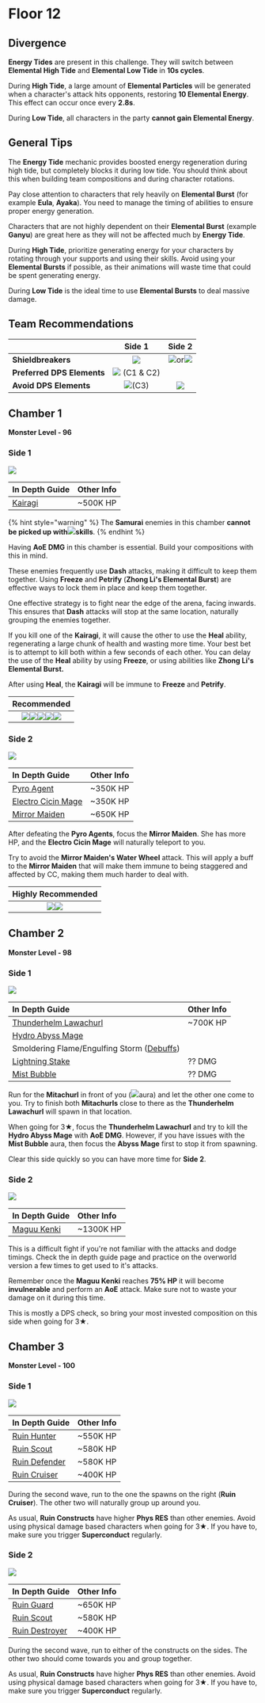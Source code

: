 # Floor 12

## Divergence

**Energy Tides** are present in this challenge. They will switch between **Elemental High Tide** and **Elemental Low Tide** in **10s cycles**.

During **High Tide**, a large amount of **Elemental Particles** will be generated when a character's attack hits opponents, restoring **10 Elemental Energy**. This effect can occur once every **2.8s**.

During **Low Tide**, all characters in the party **cannot gain Elemental Energy**.

## General Tips

The **Energy Tide** mechanic provides boosted energy regeneration during high tide, but completely blocks it during low tide. You should think about this when building team compositions and during character rotations.

Pay close attention to characters that rely heavily on **Elemental Burst** \(for example **Eula**, **Ayaka**\). You need to manage the timing of abilities to ensure proper energy generation.

Characters that are not highly dependent on their **Elemental Burst** \(example **Ganyu**\) are great here as they will not be affected much by **Energy Tide**.

During **High Tide**, prioritize generating energy for your characters by rotating through your supports and using their skills. Avoid using your **Elemental Bursts** if possible, as their animations will waste time that could be spent generating energy.

During **Low Tide** is the ideal time to use **Elemental Bursts** to deal massive damage.

## Team Recommendations

|  | Side 1 | Side 2 |
| :--- | :---: | :---: |
| **Shieldbreakers** | ![](../../.gitbook/assets/cryo_small.png) | ![](../../.gitbook/assets/pyro_small.png)or![](../../.gitbook/assets/cryo_small.png) |
| **Preferred DPS Elements** | ![](../../.gitbook/assets/physical_small.png) \(C1 & C2\) |  |
| **Avoid DPS Elements** | ![](../../.gitbook/assets/physical_small.png)\(C3\) | ![](../../.gitbook/assets/physical_small.png) |

## Chamber 1

**Monster Level - 96**

### Side 1

![](../../.gitbook/assets/12-1-1v20.png)

| **In Depth Guide** | Other Info |
| :--- | :--- |
| [Kairagi](../../monsters/untitled/kairagi.md) | ~500K HP |

{% hint style="warning" %}
The **Samurai** enemies in this chamber **cannot be picked up with**![](../../.gitbook/assets/anemo_small.png)**skills**.
{% endhint %}

Having **AoE DMG** in this chamber is essential. Build your compositions with this in mind.

These enemies frequently use **Dash** attacks, making it difficult to keep them together. Using **Freeze** and **Petrify** \(**Zhong Li's Elemental Burst**\) are effective ways to lock them in place and keep them together.

One effective strategy is to fight near the edge of the arena, facing inwards. This ensures that **Dash** attacks will stop at the same location, naturally grouping the enemies together.

If you kill one of the **Kairagi**, it will cause the other to use the **Heal** ability, regenerating a large chunk of health and wasting more time. Your best bet is to attempt to kill both within a few seconds of each other. You can delay the use of the **Heal** ability by using **Freeze**, or using abilities like **Zhong Li's Elemental Burst.**

After using **Heal**, the **Kairagi** will be immune to **Freeze** and **Petrify**.

| **Recommended** |
| :---: |
| ![](../../.gitbook/assets/ui_avataricon_hutao.png)![](../../.gitbook/assets/ui_avataricon_xiangling.png)![](../../.gitbook/assets/ui_avataricon_tartaglia.png)![](../../.gitbook/assets/ui_avataricon_eula.png)![](../../.gitbook/assets/ui_avataricon_zhongli.png) |

### Side 2

![](../../.gitbook/assets/12-1-2v20.png)

| **In Depth Guide** | Other Info |
| :--- | :--- |
| [Pyro Agent](../../monsters/fatui/pyro-agent.md) | ~350K HP |
| [Electro Cicin Mage](../../monsters/fatui/electro-cicin-mage.md) | ~350K HP |
| [Mirror Maiden](../../monsters/fatui/mirror-maiden.md) | ~650K HP |

After defeating the **Pyro Agents**, focus the **Mirror Maiden**. She has more HP, and the **Electro Cicin Mage** will naturally teleport to you.

Try to avoid the **Mirror Maiden's Water Wheel** attack. This will apply a buff to the **Mirror Maiden** that will make them immune to being staggered and affected by CC, making them much harder to deal with.

| **Highly Recommended** |
| :---: |
| ![](../../.gitbook/assets/ui_avataricon_jean.png)![](../../.gitbook/assets/ui_avataricon_venti.png) |

## Chamber 2

**Monster Level - 98**

### Side 1



![](../../.gitbook/assets/12-2-1v20.png)

| **In Depth Guide** | Other Info |
| :--- | :--- |
| [Thunderhelm Lawachurl](../../monsters/hilichurls/thunderhelm-lawachurl.md) | ~700K HP |
| [Hydro Abyss Mage](../../monsters/abyss-order/hydro-abyss-mage.md) |  |
| Smoldering Flame/Engulfing Storm \([Debuffs](../../mechanics/debuffs/)\) |  |
| [Lightning Stake](../../mechanics/auras/lightning-stake.md) | ?? DMG |
| [Mist Bubble](../../mechanics/auras/mist-bubble.md) | ?? DMG |

Run for the **Mitachurl** in front of you \(![](../../.gitbook/assets/pyro_small.png)aura\) and let the other one come to you. Try to finish both **Mitachurls** close to there as the **Thunderhelm Lawachurl** will spawn in that location.

When going for 3★, focus the **Thunderhelm Lawachurl** and try to kill the **Hydro Abyss Mage** with **AoE DMG**. However, if you have issues with the **Mist Bubble** aura, then focus the **Abyss Mage** first to stop it from spawning.

Clear this side quickly so you can have more time for **Side 2**.

### Side 2

![](../../.gitbook/assets/maguu-kenki.png)

| **In Depth Guide** | Other Info |
| :--- | :--- |
| [Maguu Kenki](../../monsters/elites/maguu-kenki.md) | ~1300K HP |

This is a difficult fight if you're not familiar with the attacks and dodge timings. Check the in depth guide page and practice on the overworld version a few times to get used to it's attacks.

Remember once the **Maguu Kenki** reaches **75% HP** it will become **invulnerable** and perform an **AoE** attack. Make sure not to waste your damage on it during this time.

This is mostly a DPS check, so bring your most invested composition on this side when going for 3★.

## Chamber 3

**Monster Level - 100**

### Side 1

![](../../.gitbook/assets/12-3-1v20.png)

| **In Depth Guide** | Other Info |
| :--- | :--- |
| [Ruin Hunter](../../monsters/ruin-constructs/ruin-hunter.md) | ~550K HP |
| [Ruin Scout](../../monsters/ruin-constructs/ruin-scout.md) | ~580K HP |
| [Ruin Defender](../../monsters/ruin-constructs/ruin-defender.md) | ~580K HP |
| [Ruin Cruiser](../../monsters/ruin-constructs/ruin-cruiser.md) | ~400K HP |

During the second wave, run to the one the spawns on the right \(**Ruin Cruiser**\). The other two will naturally group up around you.

As usual, **Ruin Constructs** have higher **Phys RES** than other enemies. Avoid using physical damage based characters when going for 3★. If you have to, make sure you trigger **Superconduct** regularly.

### Side 2

![](../../.gitbook/assets/12-3-2v20.png)

| **In Depth Guide** | Other Info |
| :--- | :--- |
| [Ruin Guard](../../monsters/ruin-constructs/ruin-guard.md) | ~650K HP |
| [Ruin Scout](../../monsters/ruin-constructs/ruin-scout.md) | ~580K HP |
| [Ruin Destroyer](../../monsters/ruin-constructs/ruin-destroyer.md) | ~400K HP |

During the second wave, run to either of the constructs on the sides. The other two should come towards you and group together.

As usual, **Ruin Constructs** have higher **Phys RES** than other enemies. Avoid using physical damage based characters when going for 3★. If you have to, make sure you trigger **Superconduct** regularly.

